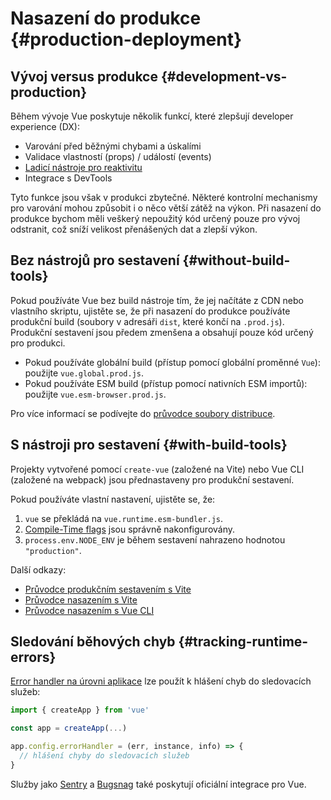 # Nasazení do produkce {#production-deployment}

## Vývoj versus produkce {#development-vs-production}

Během vývoje Vue poskytuje několik funkcí, které zlepšují developer experience (DX):

- Varování před běžnými chybami a úskalími
- Validace vlastností (props) / událostí (events)
- [Ladicí nástroje pro reaktivitu](/guide/extras/reactivity-in-depth#reactivity-debugging)
- Integrace s DevTools

Tyto funkce jsou však v produkci zbytečné. Některé kontrolní mechanismy pro varování mohou způsobit i o něco větší zátěž na výkon. Při nasazení do produkce bychom měli veškerý nepoužitý kód určený pouze pro vývoj odstranit, což sníží velikost přenášených dat a zlepší výkon.

## Bez nástrojů pro sestavení {#without-build-tools}

Pokud používáte Vue bez build nástroje tím, že jej načítáte z CDN nebo vlastního skriptu, ujistěte se, že při nasazení do produkce používáte produkční build (soubory v adresáři `dist`, které končí na `.prod.js`). Produkční sestavení jsou předem zmenšena a obsahují pouze kód určený pro produkci.

- Pokud používáte globální build (přístup pomocí globální proměnné `Vue`): použijte&nbsp;`vue.global.prod.js`.
- Pokud používáte ESM build (přístup pomocí nativních ESM importů): použijte&nbsp;`vue.esm-browser.prod.js`.

Pro více informací se podívejte do [průvodce soubory distribuce](https://github.com/vuejs/core/tree/main/packages/vue#which-dist-file-to-use).

## S nástroji pro sestavení {#with-build-tools}

Projekty vytvořené pomocí `create-vue` (založené na Vite) nebo Vue CLI (založené na webpack) jsou přednastaveny pro produkční sestavení.

Pokud používáte vlastní nastavení, ujistěte se, že:

1. `vue` se překládá na `vue.runtime.esm-bundler.js`.
2. [Compile-Time flags](https://github.com/vuejs/core/tree/main/packages/vue#bundler-build-feature-flags) jsou správně nakonfigurovány.
3. <code>process.env<wbr>.NODE_ENV</code> je během sestavení nahrazeno hodnotou `"production"`.

Další odkazy:

- [Průvodce produkčním sestavením s Vite](https://vitejs.dev/guide/build.html)
- [Průvodce nasazením s Vite](https://vitejs.dev/guide/static-deploy.html)
- [Průvodce nasazením s Vue CLI](https://cli.vuejs.org/guide/deployment.html)

## Sledování běhových chyb {#tracking-runtime-errors}

[Error handler na úrovni aplikace](/api/application#app-config-errorhandler) lze použít k hlášení chyb do sledovacích služeb:

```js
import { createApp } from 'vue'

const app = createApp(...)

app.config.errorHandler = (err, instance, info) => {
  // hlášení chyby do sledovacích služeb
}
```

Služby jako [Sentry](https://docs.sentry.io/platforms/javascript/guides/vue/) a [Bugsnag](https://docs.bugsnag.com/platforms/javascript/vue/) také poskytují oficiální integrace pro Vue.
